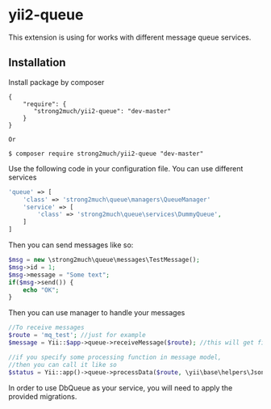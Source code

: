 # yii2-queue

This extension is using for works with different message queue services.

Installation
------------

Install package by composer
```composer
{
    "require": {
       "strong2much/yii2-queue": "dev-master"
    }
}

Or

$ composer require strong2much/yii2-queue "dev-master"
```

Use the following code in your configuration file. You can use different services
```php
'queue' => [
    'class' => 'strong2much\queue\managers\QueueManager'
    'service' => [
        'class' => 'strong2much\queue\services\DummyQueue',
    ]
]
```

Then you can send messages like so:
```php
$msg = new \strong2much\queue\messages\TestMessage();
$msg->id = 1;
$msg->message = "Some text";
if($msg->send()) {
    echo "OK";
}
```


Then you can use manager to handle your messages
```php
//To receive messages
$route = 'mq_test'; //just for example
$message = Yii::$app->queue->receiveMessage($route); //this will get first  one message from the queue

//if you specify some processing function in message model,
//then you can call it like so
$status = Yii::app()->queue->processData($route, \yii\base\helpers\Json::decode($message->getBody()))
```

In order to use DbQueue as your service, you will need to apply the provided migrations.
